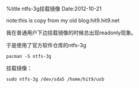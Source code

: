 %title ntfs-3g挂载镜像
Date:2012-10-21

note:this is copy from my old blog:hit9.hit9.net

我在普通用户下边挂载镜像的时候总出现readonly现象。

于是使用了官方软件仓库的ntfs-3g
```
pacman -S ntfs-3g
```
挂载镜像：
```
sudo ntfs-3g /dev/sda5 /home/hit9/usb
```
